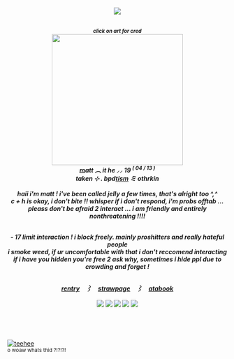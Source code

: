 <h5><p align="center"> <img src="https://komarev.com/ghpvc/?username=jellyfangz"> </a>
<p align="center">
<br> <sub> click on art for cred</sub> </a>
<br> <a href="https://www.pinterest.com/funkytrax/"><img src="https://i.pinimg.com/736x/4d/74/fe/4d74fe72ce831ad1588c37f40bf49175.jpg"  width="300" height="300"></a>
<br> <strong><ins>m</ins></strong>att ︵ it <em>he</em> ⸝⸝ 19 <sup>( 04 / 13 )</sup> </a>
<br> taken ⊹ . bpd<ins>tism</ins> ミ othr<em>kin</em> </a>
<br>
<br> haii i'm matt ! i've been called jelly a few times, that's alright too ^,^
<br> c + h is okay, i don't bite !! whisper if i don't respond, i'm probs offtab ... </a>
<br> pleass don't be afraid 2 interact ... i am friendly and entirely nonthreatening !!!! </a>
<br>
<p align="center"><br> - 17 limit interaction ! i block freely. mainly proshitters and really hateful people </a>
<br> i smoke weed, if ur uncomfortable with that i don't reccomend interacting </a>
<br> if i have you hidden you're free 2 ask why, sometimes i hide ppl due to crowding and forget ! </a>
<br>
<p align="center">
<br> <a href="https://rentry.co/mattisms">rentry</a>　⌇　<a href="https://jellyfangz.straw.page/">strawpage</a>　⌇　<a href="https://jellyfangz.atabook.org/">atabook </a>
<br>
<br>  
<img src="https://images-wixmp-ed30a86b8c4ca887773594c2.wixmp.com/f/022e805a-321b-4449-956f-f3d7e563f83a/d38dy7g-89b24099-49c3-4ed4-949c-5b8e04abc868.gif?token=eyJ0eXAiOiJKV1QiLCJhbGciOiJIUzI1NiJ9.eyJzdWIiOiJ1cm46YXBwOjdlMGQxODg5ODIyNjQzNzNhNWYwZDQxNWVhMGQyNmUwIiwiaXNzIjoidXJuOmFwcDo3ZTBkMTg4OTgyMjY0MzczYTVmMGQ0MTVlYTBkMjZlMCIsIm9iaiI6W1t7InBhdGgiOiJcL2ZcLzAyMmU4MDVhLTMyMWItNDQ0OS05NTZmLWYzZDdlNTYzZjgzYVwvZDM4ZHk3Zy04OWIyNDA5OS00OWMzLTRlZDQtOTQ5Yy01YjhlMDRhYmM4NjguZ2lmIn1dXSwiYXVkIjpbInVybjpzZXJ2aWNlOmZpbGUuZG93bmxvYWQiXX0.Y_xJ407yBhFFhEmBwLLMLCYIed1T9o604aW-Ue-kYnM"> <img src="https://64.media.tumblr.com/907a337a89860f243b2eabb3b9857376/f943d9890bee0f57-79/s100x200/d215eead62910a773b11d2cbbee883c84d0b7d4d.gifv"> <img src="https://64.media.tumblr.com/080e6ee2775aaa2f7069af7cf1733640/0a314c1722fc4072-0b/s100x200/80062e026bda5d4b142e5245235b6e3304ea5ff8.pnj"> <img src="https://64.media.tumblr.com/3cec65ded310859548a00076239a1b2a/99b03e9f0218f144-ae/s100x200/9963faafe1a47d6fc88ab8ccfa6fb9908c6e1cfc.gifv"> <img src="https://64.media.tumblr.com/97dd88aee7a482cee48b3f2df0be2a9e/f6aa4a68b0575f05-78/s100x200/e06f8f94dc9fdb76c022404552ea21fa2a16d1f0.jpg">
</h5>
<br>
<br>
<p align="right">
<p><a href="https://www.youtube.com/watch?v=fuCFvRW6sSo"><img src="https://gifcity.carrd.co/assets/images/gallery153/11d3b2a2.gif?v=3678b499" alt="teehee"></a>
<br> <sub> o woaw whats thid ?!?!?! </sub> </a>
